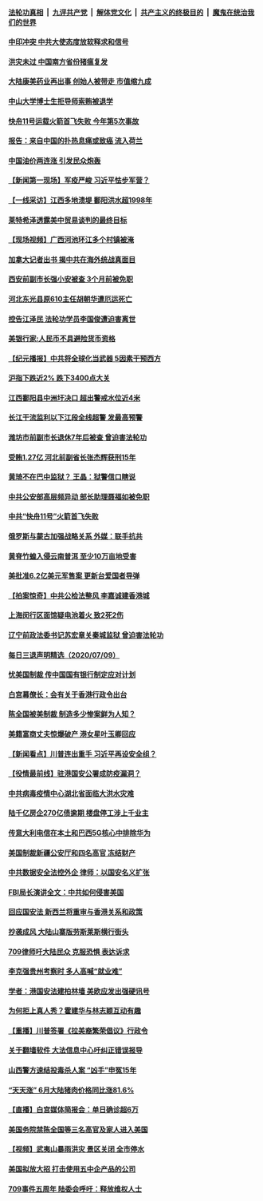 

####  [法轮功真相](../../../../basic/blob/master/README.md?t=07110131) &nbsp;|&nbsp; [九评共产党](../../../../9ping.md/blob/master/README.md?t=07110131) &nbsp;|&nbsp; [解体党文化](../../../../jtdwh.md/blob/master/README.md?t=07110131)  &nbsp;|&nbsp; [共产主义的终极目的](../../../../gczydzjmd.md/blob/master/README.md?t=07110131) &nbsp;|&nbsp; [魔鬼在统治我们的世界](../../../../mgztzwmdsj.md/blob/master/README.md?t=07110131) 

#### [中印冲突 中共大使态度放软释求和信号](../pages/nsc413/n12247210.md?t=07110131) 

#### [洪灾未过 中国南方省份猪瘟复发](../pages/nsc413/n12247168.md?t=07110131) 

#### [大陆康美药业再出事 创始人被带走 市值缩九成](../pages/nsc413/n12246997.md?t=07110131) 

#### [中山大学博士生拒导师索贿被退学](../pages/nsc413/n12246978.md?t=07110131) 

#### [快舟11号运载火箭首飞失败 今年第5次事故](../pages/nsc413/n12246984.md?t=07110131) 

#### [报告：来自中国的扑热息痛或致癌 流入荷兰](../pages/nsc413/n12246872.md?t=07110131) 

#### [中国油价两连涨 引发民众炮轰](../pages/nsc413/n12247004.md?t=07110131) 

#### [【新闻第一现场】军疫严峻 习近平怯步军营？](../pages/nsc413/n12245547.md?t=07110131) 


#### [【一线采访】江西多地溃堤 鄱阳洪水超1998年](../pages/nsc413/n12246751.md?t=07110131) 

#### [莱特希泽透露美中贸易谈判的最终目标](../pages/nsc413/n12246823.md?t=07110131) 

#### [【现场视频】广西河池环江多个村镇被淹](../pages/nsc413/n12246382.md?t=07110131) 

#### [加拿大记者出书 揭中共在海外统战真面目](../pages/nsc413/n12246636.md?t=07110131) 

#### [西安前副市长强小安被查 3个月前被免职](../pages/nsc413/n12246614.md?t=07110131) 

#### [河北东光县原610主任胡朝华遭厄运死亡](../pages/nsc413/n12244557.md?t=07110131) 

#### [控告江泽民 法轮功学员李国俊遭迫害离世](../pages/nsc413/n12243713.md?t=07110131) 

#### [美银行家:人民币不具避险货币资格](../pages/nsc413/n12245510.md?t=07110131) 

#### [【纪元播报】中共将全球化当武器 5因素干预西方](../pages/nsc413/n12240089.md?t=07110131) 

#### [沪指下跌近2% 跌下3400点大关](../pages/nsc413/n12246110.md?t=07110131) 

#### [江西鄱阳县中洲圩决口 超出警戒水位近4米](../pages/nsc413/n12246367.md?t=07110131) 

#### [长江干流监利以下江段全线超警 发最高预警](../pages/nsc413/n12245943.md?t=07110131) 

#### [潍坊市前副市长退休7年后被查 曾迫害法轮功](../pages/nsc413/n12246389.md?t=07110131) 

#### [受贿1.27亿 河北前副省长张杰辉获刑15年](../pages/nsc413/n12246316.md?t=07110131) 

#### [黄琦不在巴中监狱？ 王晶：狱警信口瞎说](../pages/nsc413/n12246149.md?t=07110131) 

#### [中共公安部高层频异动 部长助理聂福如被免职](../pages/nsc413/n12245973.md?t=07110131) 

#### [中共“快舟11号”火箭首飞失败](../pages/nsc413/n12246185.md?t=07110131) 

#### [俄罗斯与蒙古加强战略关系 外媒：联手抗共](../pages/nsc413/n12245755.md?t=07110131) 

#### [黄脊竹蝗入侵云南普洱 至少10万亩地受害](../pages/nsc413/n12245777.md?t=07110131) 

#### [美批准6.2亿美元军售案 更新台爱国者导弹](../pages/nsc413/n12245677.md?t=07110131) 

#### [【拍案惊奇】中共公检法整风 李嘉诚建香港城](../pages/nsc413/n12245481.md?t=07110131) 

#### [上海闵行区面馆疑电池着火 致2死2伤](../pages/nsc413/n12245624.md?t=07110131) 

#### [辽宁前政法委书记苏宏章关秦城监狱 曾迫害法轮功](../pages/nsc413/n12245556.md?t=07110131) 

#### [每日三退声明精选（2020/07/09）](../pages/nsc413/n12245584.md?t=07110131) 

#### [忧美国制裁 传中国国有银行制定应对计划](../pages/nsc413/n12245265.md?t=07110131) 

#### [白宫幕僚长：会有关于香港行政令出台](../pages/nsc413/n12245360.md?t=07110131) 

#### [陈全国被美制裁 制造多少惨案鲜为人知？](../pages/nsc413/n12245205.md?t=07110131) 

#### [美籍富商丈夫惊爆破产 港女星叶玉卿回应](../pages/nsc413/n12245108.md?t=07110131) 

#### [【新闻看点】川普连出重手 习近平再设安全组？](../pages/nsc413/n12245131.md?t=07110131) 

#### [【役情最前线】驻港国安公署成防疫漏洞？](../pages/nsc413/n12245029.md?t=07110131) 

#### [中共病毒疫情中心湖北省面临大洪水灾难](../pages/nsc413/n12245128.md?t=07110131) 

#### [陆千亿房企270亿债逾期 楼盘停工涉上千业主](../pages/nsc413/n12245058.md?t=07110131) 

#### [传意大利电信在本土和巴西5G核心中排除华为](../pages/nsc413/n12244770.md?t=07110131) 

#### [美国制裁新疆公安厅和四名高官 冻结财产](../pages/nsc413/n12244653.md?t=07110131) 

#### [中共数据安全法控外企 律师：以国安名义扩张](../pages/nsc413/n12245054.md?t=07110131) 

#### [FBI局长演讲全文：中共如何侵害美国](../pages/nsc413/n12244578.md?t=07110131) 

#### [回应国安法 新西兰将重审与香港关系和政策](../pages/nsc413/n12244085.md?t=07110131) 

#### [抄袭成风 大陆山寨版劳斯莱斯横行街头](../pages/nsc413/n12244796.md?t=07110131) 

#### [709律师吁大陆民众 克服恐惧 表达诉求](../pages/nsc413/n12243809.md?t=07110131) 

#### [李克强贵州考察时 多人高喊“就业难”](../pages/nsc413/n12244716.md?t=07110131) 

#### [学者：港国安法建柏林墙 美欧应发出强硬讯号](../pages/nsc413/n12243992.md?t=07110131) 

#### [为何拒上真人秀？霍建华与林志颖互动有趣](../pages/nsc413/n12244617.md?t=07110131) 

#### [【重播】川普签署《拉美裔繁荣倡议》行政令](../pages/nsc413/n12244501.md?t=07110131) 

#### [关于翻墙软件 大法信息中心吁纠正错误报导](../pages/nsc413/n12239627.md?t=07110131) 

#### [山西警方速结投毒杀人案 “凶手”申冤15年](../pages/nsc413/n12244638.md?t=07110131) 

#### [“天天涨” 6月大陆猪肉价格同比涨81.6%](../pages/nsc413/n12244341.md?t=07110131) 

#### [【直播】白宫媒体简报会：单日确诊超6万](../pages/nsc413/n12244581.md?t=07110131) 

#### [美国务院禁陈全国等三名高官及家人进入美国](../pages/nsc413/n12244528.md?t=07110131) 

#### [【视频】武夷山暴雨洪灾 景区关闭 全市停水](../pages/nsc413/n12243750.md?t=07110131) 

#### [美国拟放大招 打击使用五中企产品的公司](../pages/nsc413/n12244402.md?t=07110131) 

#### [709事件五周年 陆委会呼吁：释放维权人士](../pages/nsc413/n12244206.md?t=07110131) 

